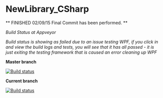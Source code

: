 # NewLibrary_CSharp

** FINISHED 02/09/15 Final Commit has been performed. **

*Build Status at Appveyor*

*Build status is showing as failed due to an issue testing WPF, if you click in and view the build logs and tests, you will see that it has all passed - it is just exiting the testing framework that is caused an error cleaning up WPF*

**Master branch**

[![Build status](https://ci.appveyor.com/api/projects/status/2n9x15yuibwndcmv/branch/master?svg=true)](https://ci.appveyor.com/project/andrewtobin/newlibrary-csharp/branch/master)

**Current branch**

[![Build status](https://ci.appveyor.com/api/projects/status/2n9x15yuibwndcmv?svg=true)](https://ci.appveyor.com/project/andrewtobin/newlibrary-csharp)
